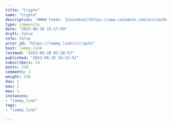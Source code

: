 ```yaml
---
title: "Crypto" 
name: "crypto"
description: "#### Feeds- [Coindesk](https://www.coindesk.com/arc/outboundfeeds/rss/)- [Bitcoin.com](https://news.bitcoin.com/feed/)"
type: community
date: "2023-06-28 15:17:59"
draft: false
nsfw: false
actor_id: "https://lemmy.link/c/crypto"
host: lemmy.link
lastmod: "2023-06-28 02:28:57"
published: "2023-06-25 16:22:51"
subscribers: 14
posts: 210
comments: 1
weight: 210
dau: 1
wau: 1
mau: 1
instances:
- "lemmy_link"
tags: 
- "lemmy_link"

---
```

